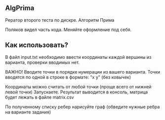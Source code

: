 ## AlgPrima
Рератор второго теста по дискре. Алгоритм Прима

Поляков видел часть кода. Меняйте оформление под себя.

## Как использовать?
В файл input.txt необходимо ввести координаты каждой вершины из варианта, проверки вводимых нет.

ВАЖНО! Вводите точки в порядке нумерации из вашего варианта. Точки вводятся по одной в строке в формате: "x y" (без ковычек)

Координаты можно считать от любой точки (проще всего от нижней левой точки)
Запускаете. Результат выводится в консоль, матрица будет лежать в файле matrix.csv
 
По полученному списку ребер нарисуйте граф (обведите нужные ребра на варианте задания)

